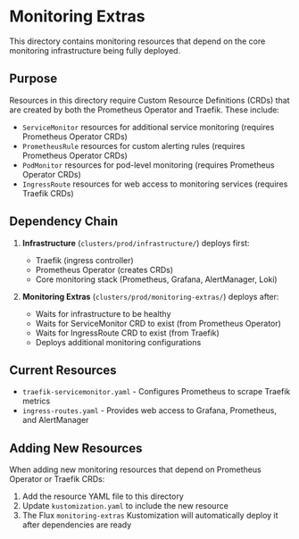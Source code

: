 # Monitoring Extras

This directory contains monitoring resources that depend on the core monitoring infrastructure being fully deployed.

## Purpose

Resources in this directory require Custom Resource Definitions (CRDs) that are created by both the Prometheus Operator and Traefik. These include:

- `ServiceMonitor` resources for additional service monitoring (requires Prometheus Operator CRDs)
- `PrometheusRule` resources for custom alerting rules (requires Prometheus Operator CRDs)
- `PodMonitor` resources for pod-level monitoring (requires Prometheus Operator CRDs)
- `IngressRoute` resources for web access to monitoring services (requires Traefik CRDs)

## Dependency Chain

1. **Infrastructure** (`clusters/prod/infrastructure/`) deploys first:
   - Traefik (ingress controller)
   - Prometheus Operator (creates CRDs)
   - Core monitoring stack (Prometheus, Grafana, AlertManager, Loki)

2. **Monitoring Extras** (`clusters/prod/monitoring-extras/`) deploys after:
   - Waits for infrastructure to be healthy
   - Waits for ServiceMonitor CRD to exist (from Prometheus Operator)
   - Waits for IngressRoute CRD to exist (from Traefik)
   - Deploys additional monitoring configurations

## Current Resources

- `traefik-servicemonitor.yaml` - Configures Prometheus to scrape Traefik metrics
- `ingress-routes.yaml` - Provides web access to Grafana, Prometheus, and AlertManager

## Adding New Resources

When adding new monitoring resources that depend on Prometheus Operator or Traefik CRDs:

1. Add the resource YAML file to this directory
2. Update `kustomization.yaml` to include the new resource
3. The Flux `monitoring-extras` Kustomization will automatically deploy it after dependencies are ready
